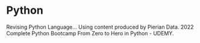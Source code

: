 # Python

Revising Python Language...
Using content produced by Pierian Data.
2022 Complete Python Bootcamp From Zero to Hero in Python - UDEMY.
